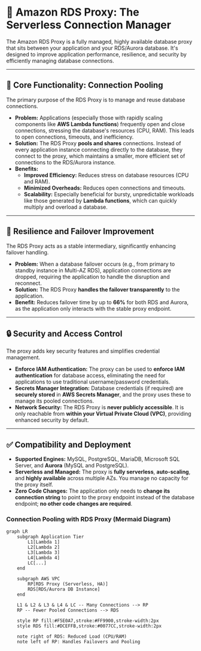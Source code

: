 # 🔌 Amazon RDS Proxy: The Serverless Connection Manager

The Amazon RDS Proxy is a fully managed, highly available database proxy that sits between your application and your RDS/Aurora database. It's designed to improve application performance, resilience, and security by efficiently managing database connections.

-----

## 🎯 Core Functionality: Connection Pooling

The primary purpose of the RDS Proxy is to manage and reuse database connections.

  * **Problem:** Applications (especially those with rapidly scaling components like **AWS Lambda functions**) frequently open and close connections, stressing the database's resources (CPU, RAM). This leads to open connections, timeouts, and inefficiency.
  * **Solution:** The RDS Proxy **pools and shares** connections. Instead of every application instance connecting directly to the database, they connect to the proxy, which maintains a smaller, more efficient set of connections to the RDS/Aurora instance.
  * **Benefits:**
      * **Improved Efficiency:** Reduces stress on database resources (CPU and RAM).
      * **Minimized Overheads:** Reduces open connections and timeouts.
      * **Scalability:** Especially beneficial for bursty, unpredictable workloads like those generated by **Lambda functions**, which can quickly multiply and overload a database.

-----

## 🚀 Resilience and Failover Improvement

The RDS Proxy acts as a stable intermediary, significantly enhancing failover handling.

  * **Problem:** When a database failover occurs (e.g., from primary to standby instance in Multi-AZ RDS), application connections are dropped, requiring the application to handle the disruption and reconnect.
  * **Solution:** The RDS Proxy **handles the failover transparently** to the application.
  * **Benefit:** Reduces failover time by up to **66%** for both RDS and Aurora, as the application only interacts with the stable proxy endpoint.

-----

## 🔒 Security and Access Control

The proxy adds key security features and simplifies credential management.

  * **Enforce IAM Authentication:** The proxy can be used to **enforce IAM authentication** for database access, eliminating the need for applications to use traditional username/password credentials.
  * **Secrets Manager Integration:** Database credentials (if required) are **securely stored** in **AWS Secrets Manager**, and the proxy uses these to manage its pooled connections.
  * **Network Security:** The RDS Proxy is **never publicly accessible**. It is only reachable from **within your Virtual Private Cloud (VPC)**, providing enhanced security by default.

-----

## ✅ Compatibility and Deployment

  * **Supported Engines:** MySQL, PostgreSQL, MariaDB, Microsoft SQL Server, and **Aurora** (MySQL and PostgreSQL).
  * **Serverless and Managed:** The proxy is **fully serverless**, **auto-scaling**, and **highly available** across multiple AZs. You manage no capacity for the proxy itself.
  * **Zero Code Changes:** The application only needs to **change its connection string** to point to the proxy endpoint instead of the database endpoint; **no other code changes are required**.

### Connection Pooling with RDS Proxy (Mermaid Diagram)

```mermaid
graph LR
    subgraph Application Tier
        L1[Lambda 1]
        L2[Lambda 2]
        L3[Lambda 3]
        L4[Lambda 4]
        LC[...]
    end

    subgraph AWS VPC
        RP[RDS Proxy (Serverless, HA)]
        RDS[RDS/Aurora DB Instance]
    end

    L1 & L2 & L3 & L4 & LC -- Many Connections --> RP
    RP -- Fewer Pooled Connections --> RDS

    style RP fill:#F5E0A7,stroke:#FF9900,stroke-width:2px
    style RDS fill:#DCEFFB,stroke:#0077CC,stroke-width:2px

    note right of RDS: Reduced Load (CPU/RAM)
    note left of RP: Handles Failovers and Pooling
```